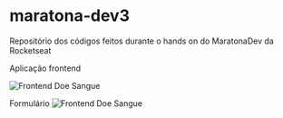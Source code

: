 # maratona-dev3
Repositório dos códigos feitos durante o hands on  do MaratonaDev da Rocketseat

Aplicação frontend

![Frontend Doe Sangue](https://i.imgur.com/pOuxpFW.png)

Formulário
![Frontend Doe Sangue](https://i.imgur.com/NP3LUWp.png)